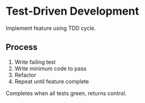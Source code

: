 # Test-Driven Development

Implement feature using TDD cycle.

## Process
1. Write failing test
2. Write minimum code to pass
3. Refactor
4. Repeat until feature complete

Completes when all tests green, returns control.
